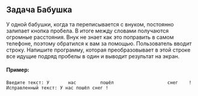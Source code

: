 ## Задача Бабушка
У одной бабушки, когда та переписывается с внуком, постоянно залипает кнопка пробела. 
В итоге между словами получаются огромные расстояния. 
Внук не знает как это поправить в самом телефоне, поэтому обратился к вам за помощью.
Пользователь вводит строку. Напишите программу, которая преобразовывает в этой строке 
все идущие подряд пробелы в один и выводит результат на экран.

#### Пример:
```
Введите текст: У       нас         пошёл                    снег    !     
Исправленный текст: У нас пошёл снег !

```
